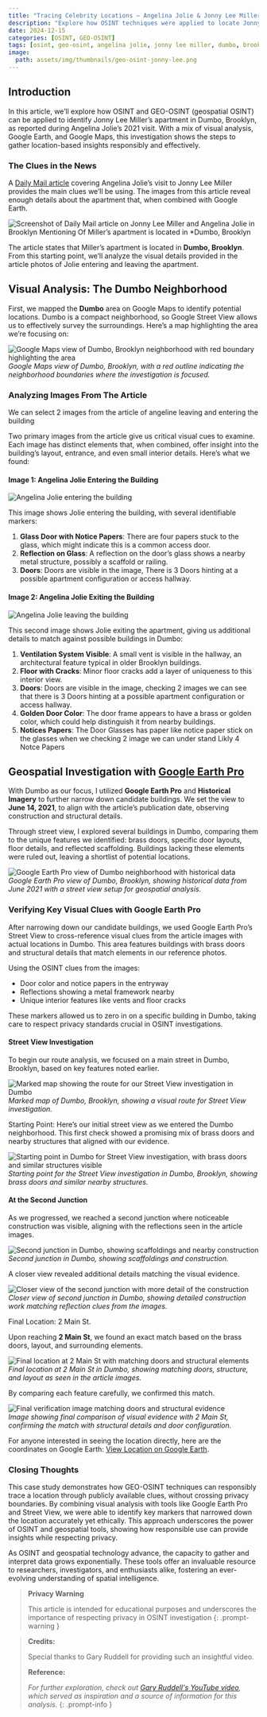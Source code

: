 ```yaml
---
title: "Tracing Celebrity Locations – Angelina Jolie & Jonny Lee Miller in Dumbo"
description: "Explore how OSINT techniques were applied to locate Jonny Lee Miller's apartment in Dumbo, Brooklyn, following Angelina Jolie's visit. This case study uses geospatial tools and visual analysis to responsibly uncover insights."
date: 2024-12-15
categories: [OSINT, GEO-OSINT]
tags: [osint, geo-osint, angelina jolie, jonny lee miller, dumbo, brooklyn, celebrity locations]
image:  
  path: assets/img/thumbnails/geo-osint-jonny-lee.png
---
```


## Introduction

In this article, we’ll explore how OSINT and GEO-OSINT (geospatial OSINT) can be applied to identify Jonny Lee Miller’s apartment in Dumbo, Brooklyn, as reported during Angelina Jolie’s 2021 visit. With a mix of visual analysis, Google Earth, and Google Maps, this investigation shows the steps to gather location-based insights responsibly and effectively.

### The Clues in the News

A [Daily Mail article](https://www.dailymail.co.uk/tvshowbiz/article-9685053/Jonny-Lee-Miller-steps-ex-wife-Angelina-Jolie-visited-Brooklyn-apartment-wine.html) covering Angelina Jolie’s visit to Jonny Lee Miller provides the main clues we’ll be using. The images from this article reveal enough details about the apartment that, when combined with Google Earth.


![Screenshot of Daily Mail article on Jonny Lee Miller and Angelina Jolie in Brooklyn Mentioning Of  Miller’s apartment is located in **Dumbo, Brooklyn*](assets/img/bposts/geo-osint-jonny-lee-miller/location-hint.png) 

The article states that Miller’s apartment is located in **Dumbo, Brooklyn**. From this starting point, we’ll analyze the visual details provided in the article photos of Jolie entering and leaving the apartment.

## Visual Analysis: The Dumbo Neighborhood

First, we mapped the **Dumbo** area on Google Maps to identify potential locations. Dumbo is a compact neighborhood, so Google Street View allows us to effectively survey the surroundings. Here’s a map highlighting the area we’re focusing on:

![Google Maps view of Dumbo, Brooklyn neighborhood with red boundary highlighting the area](assets/img/bposts/geo-osint-jonny-lee-miller/dumbo-brooklyn-google-map.png)
*Google Maps view of Dumbo, Brooklyn, with a red outline indicating the neighborhood boundaries where the investigation is focused.*

### Analyzing Images From The Article 

We can select 2 images from the article of angeline leaving and entering the building

Two primary images from the article give us critical visual cues to examine. Each image has distinct elements that, when combined, offer insight into the building’s layout, entrance, and even small interior details. Here’s what we found:

#### **Image 1: Angelina Jolie Entering the Building**

![Angelina Jolie entering the building](assets/img/bposts/geo-osint-jonny-lee-miller/image-1.png)

This image shows Jolie entering the building, with several identifiable markers:

1. **Glass Door with Notice Papers**: There are four papers stuck to the glass, which might indicate this is a common access door.
2. **Reflection on Glass**: A reflection on the door’s glass shows a nearby metal structure, possibly a scaffold or railing.
3.  **Doors**: Doors are visible in the image, There is 3 Doors hinting at a possible apartment configuration or access hallway.

#### **Image 2: Angelina Jolie Exiting the Building**

![Angelina Jolie leaving the building](assets/img/bposts/geo-osint-jonny-lee-miller/image-2.png)

This second image shows Jolie exiting the apartment, giving us additional details to match against possible buildings in Dumbo:

1. **Ventilation System Visible**: A small vent is visible in the hallway, an architectural feature typical in older Brooklyn buildings.
2. **Floor with Cracks**: Minor floor cracks add a layer of uniqueness to this interior view.
3. **Doors**: Doors are visible in the image, checking 2 images we can see that there is 3 Doors hinting at a possible apartment configuration or access hallway.
4. **Golden Door Color**: The door frame appears to have a brass or golden color, which could help distinguish it from nearby buildings.
5. **Notices Papers**: The Door Glasses has paper like notice paper stick on the glasses when we checking 2 image we can under stand Likly 4 Notce Papers

## Geospatial Investigation with [Google Earth Pro](https://earth.google.com/web/)

With Dumbo as our focus, I utilized **Google Earth Pro** and **Historical Imagery** to further narrow down candidate buildings. We set the view to **June 14, 2021**, to align with the article’s publication date, observing construction and structural details.

Through street view, I explored several buildings in Dumbo, comparing them to the unique features we identified: brass doors, specific door layouts, floor details, and reflected scaffolding. Buildings lacking these elements were ruled out, leaving a shortlist of potential locations.

![Google Earth Pro view of Dumbo neighborhood with historical data](assets/img/bposts/geo-osint-jonny-lee-miller/dumbo-brooklyn-google-earth-pro.png)
*Google Earth Pro view of Dumbo, Brooklyn, showing historical data from June 2021 with a street view setup for geospatial analysis.*

### Verifying Key Visual Clues with Google Earth Pro

After narrowing down our candidate buildings, we used Google Earth Pro’s Street View to cross-reference visual clues from the article images with actual locations in Dumbo. This area features buildings with brass doors and structural details that match elements in our reference photos.

Using the OSINT clues from the images:
- Door color and notice papers in the entryway
- Reflections showing a metal framework nearby
- Unique interior features like vents and floor cracks

These markers allowed us to zero in on a specific building in Dumbo, taking care to respect privacy standards crucial in OSINT investigations.

#### Street View Investigation

To begin our route analysis, we focused on a main street in Dumbo, Brooklyn, based on key features noted earlier.

![Marked map showing the route for our Street View investigation in Dumbo](assets/img/bposts/geo-osint-jonny-lee-miller/investigation-route.png)  
*Marked map of Dumbo, Brooklyn, showing a visual route for Street View investigation.*

Starting Point:
Here’s our initial street view as we entered the Dumbo neighborhood. This first check showed a promising mix of brass doors and nearby structures that aligned with our evidence.

![Starting point in Dumbo for Street View investigation, with brass doors and similar structures visible](assets/img/bposts/geo-osint-jonny-lee-miller/starting-street-view.png)  
*Starting point for the Street View investigation in Dumbo, Brooklyn, showing brass doors and similar nearby structures.*

#### At the Second Junction

As we progressed, we reached a second junction where noticeable construction was visible, aligning with the reflections seen in the article images.

![Second junction in Dumbo, showing scaffoldings and nearby construction](assets/img/bposts/geo-osint-jonny-lee-miller/2nd-jn-street-view.png)  
*Second junction in Dumbo, showing scaffoldings and construction.*

A closer view revealed additional details matching the visual evidence.

![Closer view of the second junction with more detail of the construction](assets/img/bposts/geo-osint-jonny-lee-miller/2nd-jn-POV.png)  
*Closer view of second junction in Dumbo, showing detailed construction work matching reflection clues from the images.*

Final Location: 2 Main St.

Upon reaching **2 Main St**, we found an exact match based on the brass doors, layout, and surrounding elements.

![Final location at 2 Main St with matching doors and structural elements](assets/img/bposts/geo-osint-jonny-lee-miller/street-view-loc-found.png)  
*Final location at 2 Main St in Dumbo, showing matching doors, structure, and layout as seen in the article images.*

By comparing each feature carefully, we confirmed this match.

![Final verification image matching doors and structural evidence](assets/img/bposts/geo-osint-jonny-lee-miller/matching-evidence.png)  
*Image showing final comparison of visual evidence with 2 Main St, confirming the match with structural details and door configuration.*

For anyone interested in seeing the location directly, here are the coordinates on Google Earth: [View Location on Google Earth](https://earth.app.goo.gl/?apn=com.google.earth&isi=293622097&ius=googleearth&link=https%3a%2f%2fearth.google.com%2fweb%2fsearch%2fDumbo,Brooklyn%2f%4040.70364365,-73.99066755,3.5919323a,0d,23.19280387y,95.97810916h,87.20963034t,0r%2fdata%3dCiwiJgokCbMtWBgfWkRAETpg86rxWURAGZTSBf06f1LAIRQxNl5jf1LAQgIIASIaChZFQkJ4LUZEbHdfaG1tYVg1VXpYZUZ3EAJCAggASg0I____________ARAA).

### Closing Thoughts

This case study demonstrates how GEO-OSINT techniques can responsibly trace a location through publicly available clues, without crossing privacy boundaries. By combining visual analysis with tools like Google Earth Pro and Street View, we were able to identify key markers that narrowed down the location accurately yet ethically. This approach underscores the power of OSINT and geospatial tools, showing how responsible use can provide insights while respecting privacy.

As OSINT and geospatial technology advance, the capacity to gather and interpret data grows exponentially. These tools offer an invaluable resource to researchers, investigators, and enthusiasts alike, fostering an ever-evolving understanding of spatial intelligence.

> 
> **Privacy Warning**
> 
> This article is intended for educational purposes and underscores the importance of respecting privacy in OSINT investigation
{: .prompt-warning }

> **Credits:**  
>  
> Special thanks to Gary Ruddell for providing such an insightful video.
> 
> **Reference:**  
>  
> *For further exploration, check out [Gary Ruddell's YouTube video](https://youtu.be/_NyqxC6skA4?si=AOYUcVcq7og6yzXl), which served as inspiration and a source of information for this analysis.*
{: .prompt-info }